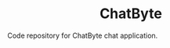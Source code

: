 <div align="center">
    <h1>
        ChatByte
    </h1>
</div>

Code repository for ChatByte chat application.
